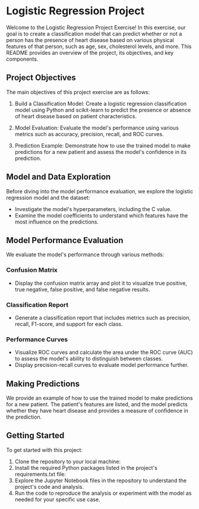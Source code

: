 # Logistic Regression Project

Welcome to the Logistic Regression Project Exercise! In this exercise, our goal is to create a classification model that can predict whether or not a person has the presence of heart disease based on various physical features of that person, such as age, sex, cholesterol levels, and more. This README provides an overview of the project, its objectives, and key components.

## Project Objectives

The main objectives of this project exercise are as follows:

1. Build a Classification Model: Create a logistic regression classification model using Python and scikit-learn to predict the presence or absence of heart disease based on patient characteristics.

2. Model Evaluation: Evaluate the model's performance using various metrics such as accuracy, precision, recall, and ROC curves.

3. Prediction Example: Demonstrate how to use the trained model to make predictions for a new patient and assess the model's confidence in its prediction.

## Model and Data Exploration

Before diving into the model performance evaluation, we explore the logistic regression model and the dataset:

- Investigate the model's hyperparameters, including the C value.
- Examine the model coefficients to understand which features have the most influence on the predictions.

## Model Performance Evaluation

We evaluate the model's performance through various methods:

### Confusion Matrix

- Display the confusion matrix array and plot it to visualize true positive, true negative, false positive, and false negative results.

### Classification Report

- Generate a classification report that includes metrics such as precision, recall, F1-score, and support for each class.

### Performance Curves

- Visualize ROC curves and calculate the area under the ROC curve (AUC) to assess the model's ability to distinguish between classes.
- Display precision-recall curves to evaluate model performance further.

## Making Predictions

We provide an example of how to use the trained model to make predictions for a new patient. The patient's features are listed, and the model predicts whether they have heart disease and provides a measure of confidence in the prediction.

## Getting Started

To get started with this project:

1. Clone the repository to your local machine:
2. Install the required Python packages listed in the project's requirements.txt file:
3. Explore the Jupyter Notebook files in the repository to understand the project's code and analysis.
4. Run the code to reproduce the analysis or experiment with the model as needed for your specific use case.

